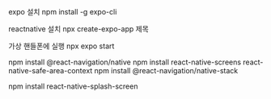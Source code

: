 expo 설치
npm install -g expo-cli

reactnative 설치 
npx create-expo-app 제목

가상 핸들폰에 실행
npx expo start

npm install @react-navigation/native
npm install react-native-screens react-native-safe-area-context
npm install @react-navigation/native-stack

npm install react-native-splash-screen